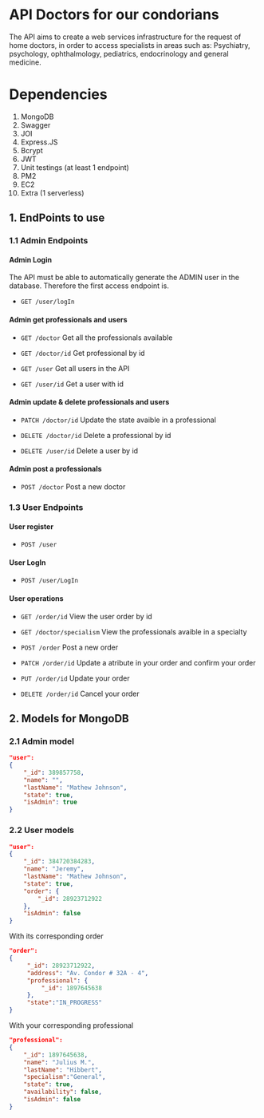 # API Doctors for our condorians

The API aims to create a web services infrastructure for the request of home doctors, in order to 
access specialists in areas such as: Psychiatry, psychology, ophthalmology, pediatrics, 
endocrinology and general medicine.

# Dependencies 
1. MongoDB 
2. Swagger 
3. JOI 
4. Express.JS
5. Bcrypt
6. JWT
7. Unit testings (at least 1 endpoint)
8. PM2 
10. EC2 
11. Extra (1 serverless)


## 1. EndPoints to use

### 1.1 Admin Endpoints

#### Admin Login 

The API must be able to automatically generate the ADMIN user in the database. Therefore the first access endpoint is.

- `GET /user/logIn`

#### Admin get professionals and users

- `GET /doctor`        Get all the professionals available

- `GET /doctor/id`     Get professional by id

- `GET /user`          Get all users in the API

- `GET /user/id`       Get a user with id

#### Admin update & delete professionals and users

- `PATCH /doctor/id`       Update the state avaible in a professional 

- `DELETE /doctor/id`      Delete a professional by id

<!-- - `PATCH /user/id`         Update health state user -->

- `DELETE /user/id`       Delete a user by id

#### Admin post a professionals

- `POST /doctor`      Post a new doctor 

### 1.3 User Endpoints

#### User register

- `POST /user`

#### User LogIn 

- `POST /user/LogIn`

#### User operations 

- `GET /order/id`     View the user order by id

- `GET /doctor/specialism`     View the professionals avaible in a specialty

- `POST /order`       Post a new order

- `PATCH /order/id`   Update a atribute in your order and confirm your order

- `PUT /order/id`     Update your order

- `DELETE /order/id`  Cancel your order


## 2. Models for MongoDB 

### 2.1 Admin model

```json
"user":
{
    "_id": 389857758,
    "name": "",
    "lastName": "Mathew Johnson",
    "state": true,
    "isAdmin": true
}
```


### 2.2 User models

```json
"user":
{
    "_id": 384720384283,
    "name": "Jeremy",
    "lastName": "Mathew Johnson",
    "state": true,
    "order": {
        "_id": 28923712922
    },
    "isAdmin": false
}
```

With its corresponding order

```json
"order":
{
     "_id": 28923712922,
     "address": "Av. Condor # 32A - 4",
     "professional": {
         "_id": 1897645638
     },
     "state":"IN_PROGRESS"
}
```

With your corresponding professional

```json
"professional": 
{
    "_id": 1897645638,
    "name": "Julius M.",
    "lastName": "Hibbert",
    "specialism":"General",
    "state": true,
    "availability": false,
    "isAdmin": false
}
```






